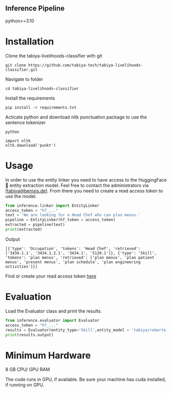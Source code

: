 
## Inference Pipeline

python>=3.10
# Installation
Clone the tabiya-livelihoods-classifier with git

```
git clone https://github.com/tabiya-tech/tabiya-livelihoods-classifier.git
```

Navigate to folder

```
cd tabiya-livelihoods-classifier
```

Install the requirements

```
pip install -r requirements.txt
```

Acticate python and download nltk punctuation package to use the sentence tokenizer

```
python
```

```
import nltk
nltk.download('punkt')
```

# Usage

In order to use the entity linker you need to have access to the HuggingFace 🤗 entity extraction model. Feel free to contact the administrators via [tabiya@benisis.de].
From there you need to create a read access token to use the model.  
```python
from inference.linker import EntityLinker
access_token = "hf_..."
text = 'We are looking for a Head Chef who can plan menus.'
pipeline = EntityLinker(hf_token = access_token)
extracted = pipeline(text)
print(extracted)
```
Output

```
[{'type': 'Occupation', 'tokens': 'Head Chef', 'retrieved': ['3434.1.1', '3434.1.2.1', '3434.1', '5120.1']}, {'type': 'Skill', 'tokens': 'plan menus', 'retrieved': ['plan menus', 'plan patient menus', 'present menus', 'plan schedule', 'plan engineering activities']}]
```

Find or create your read access token [here](https://huggingface.co/settings/tokens)

# Evaluation
Load the Evaluator class and print the results.
```python
from inference.evaluator import Evaluator
access_token = "hf_..."
results = Evaluator(entity_type='Skill',entity_model = 'tabiya/roberta-base-job-ner', similarity_model = 'all-MiniLM-L6-v2', crf=False, evaluation_mode=True, hf_token=access_token)
print(results.output)
```

# Minimum Hardware

8 GB CPU/ GPU RAM 

The code runs in GPU, if available. Be sure your machine has cuda installed, if running on GPU.
